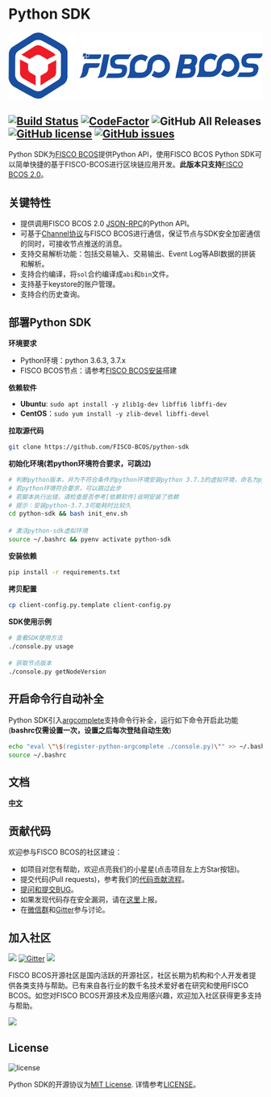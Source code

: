 # Python SDK

![](./images/FISCO_BCOS_Logo.svg)


[![Build Status](https://travis-ci.org/FISCO-BCOS/python-sdk.svg?branch=master)](https://travis-ci.org/FISCO-BCOS/python-sdk)
[![CodeFactor](https://www.codefactor.io/repository/github/fisco-bcos/python-sdk/badge)](https://www.codefactor.io/repository/github/fisco-bcos/python-sdk)
![GitHub All Releases](https://img.shields.io/github/downloads/FISCO-BCOS/python-sdk/total.svg)
[![GitHub license](https://img.shields.io/github/license/FISCO-BCOS/python-sdk.svg)](https://github.com/FISCO-BCOS/python-sdk/blob/master/LICENSE)
[![GitHub issues](https://img.shields.io/github/issues/FISCO-BCOS/python-sdk.svg)](https://github.com/FISCO-BCOS/python-sdk/issues)
--- 

Python SDK为[FISCO BCOS](https://github.com/FISCO-BCOS/FISCO-BCOS/tree/master)提供Python API，使用FISCO BCOS Python SDK可以简单快捷的基于FISCO-BCOS进行区块链应用开发。**此版本只支持**[FISCO BCOS 2.0](https://fisco-bcos-documentation.readthedocs.io/zh_CN/latest/)。


## 关键特性

- 提供调用FISCO BCOS 2.0 [JSON-RPC](https://fisco-bcos-documentation.readthedocs.io/zh_CN/latest/docs/api.html)的Python API。
- 可基于[Channel协议](https://fisco-bcos-documentation.readthedocs.io/zh_CN/latest/design/protocol_description.html#channelmessage)与FISCO BCOS进行通信，保证节点与SDK安全加密通信的同时，可接收节点推送的消息。
- 支持交易解析功能：包括交易输入、交易输出、Event Log等ABI数据的拼装和解析。
- 支持合约编译，将`sol`合约编译成`abi`和`bin`文件。
- 支持基于keystore的账户管理。
- 支持合约历史查询。

## 部署Python SDK

**环境要求**
- Python环境：python 3.6.3, 3.7.x
- FISCO BCOS节点：请参考[FISCO BCOS安装](https://fisco-bcos-documentation.readthedocs.io/zh_CN/latest/docs/installation.html#fisco-bcos)搭建

**依赖软件**

- **Ubuntu**: `sudo apt install -y zlib1g-dev libffi6 libffi-dev`
- **CentOS**：`sudo yum install -y zlib-devel libffi-devel`


**拉取源代码**

```bash
git clone https://github.com/FISCO-BCOS/python-sdk
```

**初始化环境(若python环境符合要求，可跳过)**

```bash
# 判断python版本，并为不符合条件的python环境安装python 3.7.3的虚拟环境，命名为python-sdk
# 若python环境符合要求，可以跳过此步
# 若脚本执行出错，请检查是否参考[依赖软件]说明安装了依赖
# 提示：安装python-3.7.3可能耗时比较久
cd python-sdk && bash init_env.sh

# 激活python-sdk虚拟环境
source ~/.bashrc && pyenv activate python-sdk
```

**安装依赖**
```bash
pip install -r requirements.txt
```

**拷贝配置**
```bash
cp client-config.py.template client-config.py
```

**SDK使用示例**
```bash
# 查看SDK使用方法
./console.py usage

# 获取节点版本
./console.py getNodeVersion
```

## 开启命令行自动补全

Python SDK引入[argcomplete](https://argcomplete.readthedocs.io/en/latest/)支持命令行补全，运行如下命令开启此功能(**bashrc仅需设置一次，设置之后每次登陆自动生效**)

```bash
echo "eval \"\$(register-python-argcomplete ./console.py)\"" >> ~/.bashrc
source ~/.bashrc
```

## 文档

[**中文**](https://cyjseagull-doc.readthedocs.io/zh_CN/release-2.0-2.0.0/docs/sdk/python_sdk/index.html)

## 贡献代码
欢迎参与FISCO BCOS的社区建设：
- 如项目对您有帮助，欢迎点亮我们的小星星(点击项目左上方Star按钮)。
- 提交代码(Pull requests)，参考我们的[代码贡献流程](CONTRIBUTING_CN.md)。
- [提问和提交BUG](https://github.com/FISCO-BCOS/python-sdk/issues/new)。
- 如果发现代码存在安全漏洞，请在[这里](https://security.webank.com)上报。
- 在[微信群](https://github.com/FISCO-BCOS/FISCO-BCOS-DOC/blob/release-2.0/images/community/WeChatQR.jpg)和[Gitter](https://gitter.im/fisco-bcos/Lobby)参与讨论。


## 加入社区
[![](https://img.shields.io/twitter/url/http/shields.io.svg?style=social&label=Follow@FiscoBcos)](https://twitter.com/FiscoBcos)
[![Gitter](https://img.shields.io/badge/style-on_gitter-green.svg?logo=gitter&longCache=false&style=social&label=Chat)](https://gitter.im/fisco-bcos/Lobby)
[![](https://img.shields.io/twitter/url/http/shields.io.svg?logo=Gmail&style=social&label=service@fisco.com.cn)](mailto:service@fisco.com.cn)

FISCO BCOS开源社区是国内活跃的开源社区，社区长期为机构和个人开发者提供各类支持与帮助。已有来自各行业的数千名技术爱好者在研究和使用FISCO BCOS。如您对FISCO BCOS开源技术及应用感兴趣，欢迎加入社区获得更多支持与帮助。

![](https://media.githubusercontent.com/media/FISCO-BCOS/LargeFiles/master/images/QR_image.png)

## License
![license](https://img.shields.io/github/license/FISCO-BCOS/python-sdk.svg)

Python SDK的开源协议为[MIT License](https://opensource.org/licenses/MIT). 详情参考[LICENSE](./LICENSE)。
